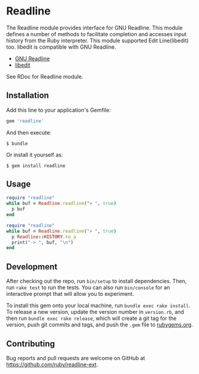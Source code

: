# Readline

The Readline module provides interface for GNU Readline.
This module defines a number of methods to facilitate completion
and accesses input history from the Ruby interpreter.
This module supported Edit Line(libedit) too.
libedit is compatible with GNU Readline.

- [GNU Readline](http://www.gnu.org/directory/readline.html)
- [libedit](http://www.thrysoee.dk/editline/)

See RDoc for Readline module.

## Installation

Add this line to your application's Gemfile:

```ruby
gem 'readline'
```

And then execute:

    $ bundle

Or install it yourself as:

    $ gem install readline

## Usage

```ruby
require "readline"
while buf = Readline.readline("> ", true)
  p buf
end
```

```ruby
require "readline"
while buf = Readline.readline("> ", true)
  p Readline::HISTORY.to_a
  print("-> ", buf, "\n")
end
```

## Development

After checking out the repo, run `bin/setup` to install dependencies. Then, run `rake test` to run the tests. You can also run `bin/console` for an interactive prompt that will allow you to experiment.

To install this gem onto your local machine, run `bundle exec rake install`. To release a new version, update the version number in `version.rb`, and then run `bundle exec rake release`, which will create a git tag for the version, push git commits and tags, and push the `.gem` file to [rubygems.org](https://rubygems.org).

## Contributing

Bug reports and pull requests are welcome on GitHub at https://github.com/ruby/readline-ext.
